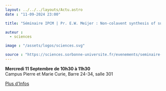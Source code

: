 ```yaml
---
layout: ../../../layouts/Actu.astro
date : "11-09-2024 23:00"

title: "Séminaire IPCM | Pr. E.W. Meijer : Non-colavent synthesis of supramolecular systems and materials"

auteur :
  - sciences

image : "/assets/logos/sciences.svg"

source : "https://sciences.sorbonne-universite.fr/evenements/seminaire-ipcm-pr-ew-meijer-non-colavent-synthesis-supramolecular-systems-and-materials"
---
```


__Mercredi 11 Septembre de 10h30 à 11h30__  
Campus Pierre et Marie Curie, Barre 24-34, salle 301

[Plus d'Infos](https://sciences.sorbonne-universite.fr/evenements/seminaire-ipcm-pr-ew-meijer-non-colavent-synthesis-supramolecular-systems-and-materials)